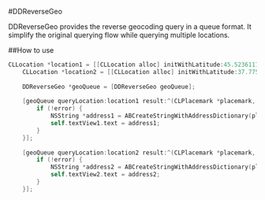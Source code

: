 #DDReverseGeo

DDReverseGeo provides the reverse geocoding query in a queue format. It simplify the original querying flow while querying multiple locations.

##How to use
```objective-c
CLLocation *location1 = [[CLLocation alloc] initWithLatitude:45.5236111 longitude:-122.675];
    CLLocation *location2 = [[CLLocation alloc] initWithLatitude:37.775 longitude:-122.4183333];
    
    DDReverseGeo *geoQueue = [DDReverseGeo geoQueue];
    
    [geoQueue queryLocation:location1 result:^(CLPlacemark *placemark, NSError *error) {
        if (!error) {
            NSString *address1 = ABCreateStringWithAddressDictionary(placemark.addressDictionary, NO);
            self.textView1.text = address1;
        }
    }];
    
    [geoQueue queryLocation:location2 result:^(CLPlacemark *placemark, NSError *error) {
        if (!error) {
            NSString *address2 = ABCreateStringWithAddressDictionary(placemark.addressDictionary, NO);
            self.textView2.text = address2;
        }
    }];
```
